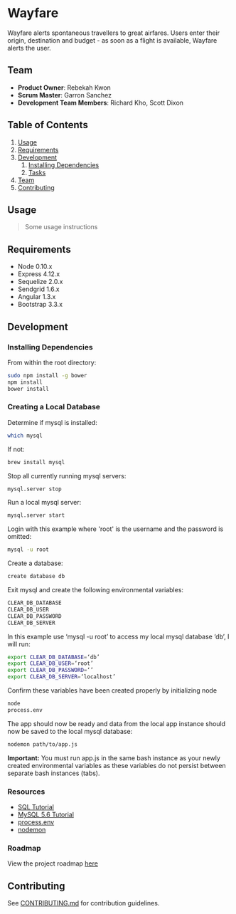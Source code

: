 # Wayfare

Wayfare alerts spontaneous travellers to great airfares. Users enter their origin, destination and budget - as soon as a flight is available, Wayfare alerts the user.

## Team

  - __Product Owner__: Rebekah Kwon
  - __Scrum Master__: Garron Sanchez
  - __Development Team Members__: Richard Kho, Scott Dixon

## Table of Contents

1. [Usage](#Usage)
1. [Requirements](#requirements)
1. [Development](#development)
    1. [Installing Dependencies](#installing-dependencies)
    1. [Tasks](#tasks)
1. [Team](#team)
1. [Contributing](#contributing)

## Usage

> Some usage instructions

## Requirements

- Node 0.10.x
- Express 4.12.x
- Sequelize 2.0.x
- Sendgrid 1.6.x
- Angular 1.3.x
- Bootstrap 3.3.x

## Development

### Installing Dependencies

From within the root directory:

```sh
sudo npm install -g bower
npm install
bower install
```

### Creating a Local Database

Determine if mysql is installed:
```sh
which mysql
```
If not:
```sh
brew install mysql
```
Stop all currently running mysql servers:
```sh
mysql.server stop
```
Run a local mysql server:
```sh
mysql.server start 
```
Login with this example where 'root' is the username and the password is omitted:
```sh
mysql -u root 
```
Create a database:
```sh
create database db
```
Exit mysql and create the following environmental variables:
```sh
CLEAR_DB_DATABASE
CLEAR_DB_USER
CLEAR_DB_PASSWORD
CLEAR_DB_SERVER
```
In this example use ‘mysql -u root’ to access my local mysql database ‘db’, I will run:
```sh
export CLEAR_DB_DATABASE=‘db’
export CLEAR_DB_USER=‘root’
export CLEAR_DB_PASSWORD=‘’
export CLEAR_DB_SERVER=‘localhost’
```
Confirm these variables have been created properly by initializing node
```sh
node
process.env
```
The app should now be ready and data from the local app instance should now be saved to the local mysql database:
```sh
nodemon path/to/app.js
```
**Important:** You must run app.js in the same bash instance as your newly created environmental variables as these variables do not persist between separate bash instances (tabs).

### Resources
- [SQL Tutorial](http://www.sqlcourse.com/)
- [MySQL 5.6 Tutorial](http://dev.mysql.com/doc/refman/5.6/en/tutorial.html)
- [process.env](https://nodejs.org/api/process.html#process_process_env)
- [nodemon](https://github.com/remy/nodemon)

### Roadmap

View the project roadmap [here](LINK_TO_PROJECT_ISSUES)


## Contributing

See [CONTRIBUTING.md](CONTRIBUTING.md) for contribution guidelines.
